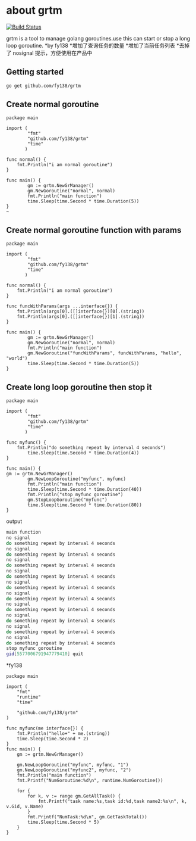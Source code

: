 # about grtm 
[![Build Status](https://travis-ci.org/fy138/grtm.svg?branch=master)](https://travis-ci.org/fy138/grtm)

grtm is a tool to manage golang goroutines.use this can start or stop a long loop goroutine.
*by fy138
*增加了查询任务的数量
*增加了当前任务列表
*去掉了 nosignal 提示，方便使用在产品中
## Getting started
```bash
go get github.com/fy138/grtm
```

## Create normal goroutine

```golang
package main

import (
        "fmt"
        "github.com/fy138/grtm"
        "time"
       )

func normal() {
    fmt.Println("i am normal goroutine")
}

func main() {
        gm := grtm.NewGrManager()
        gm.NewGoroutine("normal", normal)
        fmt.Println("main function")
        time.Sleep(time.Second * time.Duration(5))
}
~
```

## Create normal goroutine function with params

```golang
package main

import (
        "fmt"
        "github.com/fy138/grtm"
        "time"
       )

func normal() {
    fmt.Println("i am normal goroutine")
}

func funcWithParams(args ...interface{}) {
    fmt.Println(args[0].([]interface{})[0].(string))
    fmt.Println(args[0].([]interface{})[1].(string))
}

func main() {
        gm := grtm.NewGrManager()
        gm.NewGoroutine("normal", normal)
        fmt.Println("main function")
        gm.NewGoroutine("funcWithParams", funcWithParams, "hello", "world")
        time.Sleep(time.Second * time.Duration(5))
}
```

## Create long loop goroutine then stop it

```golang
package main

import (
        "fmt"
        "github.com/fy138/grtm"
        "time"
       )

func myfunc() {
    fmt.Println("do something repeat by interval 4 seconds")
        time.Sleep(time.Second * time.Duration(4))
}

func main() {
gm := grtm.NewGrManager()
        gm.NewLoopGoroutine("myfunc", myfunc)
        fmt.Println("main function")
        time.Sleep(time.Second * time.Duration(40))
        fmt.Println("stop myfunc goroutine")
        gm.StopLoopGoroutine("myfunc")
        time.Sleep(time.Second * time.Duration(80))
}
```

output

```bash
main function
no signal
do something repeat by interval 4 seconds
no signal
do something repeat by interval 4 seconds
no signal
do something repeat by interval 4 seconds
no signal
do something repeat by interval 4 seconds
no signal
do something repeat by interval 4 seconds
no signal
do something repeat by interval 4 seconds
no signal
do something repeat by interval 4 seconds
no signal
do something repeat by interval 4 seconds
no signal
do something repeat by interval 4 seconds
no signal
do something repeat by interval 4 seconds
stop myfunc goroutine
gid[5577006791947779410] quit

```
*fy138
```golang
package main

import (
	"fmt"
	"runtime"
	"time"

	"github.com/fy138/grtm"
)

func myfunc(me interface{}) {
	fmt.Println("hello+" + me.(string))
	time.Sleep(time.Second * 2)
}
func main() {
	gm := grtm.NewGrManager()

	gm.NewLoopGoroutine("myfunc", myfunc, "1")
	gm.NewLoopGoroutine("myfunc2", myfunc, "2")
	fmt.Println("main function")
	fmt.Printf("NumGoroutine:%d\n", runtime.NumGoroutine())

	for {
		for k, v := range gm.GetAllTask() {
			fmt.Printf("task name:%s,task id:%d,task name2:%s\n", k, v.Gid, v.Name)
		}
		fmt.Printf("NumTask:%d\n", gm.GetTaskTotal())
		time.Sleep(time.Second * 5)
	}
}


```
